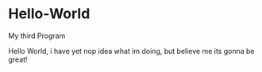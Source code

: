 # Hello-World
My third Program

Hello World, 
i have yet nop idea what im doing, but believe me its gonna be great!
